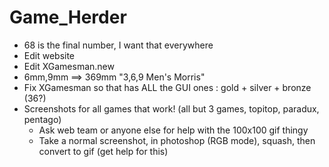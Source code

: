 Game\_Herder
============

-   68 is the final number, I want that everywhere
-   Edit website
-   Edit XGamesman.new
-   6mm,9mm ==&gt; 369mm "3,6,9 Men's Morris"
-   Fix XGamesman so that has ALL the GUI ones : gold + silver + bronze (36?)
-   Screenshots for all games that work! (all but 3 games, topitop, paradux, pentago)
    -   Ask web team or anyone else for help with the 100x100 gif thingy
    -   Take a normal screenshot, in photoshop (RGB mode), squash, then convert to gif (get help for this)

